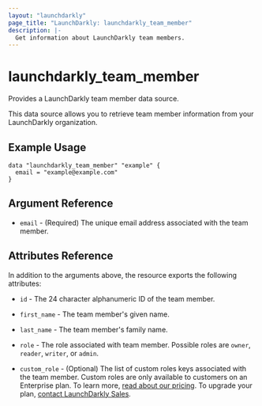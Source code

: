 ```yaml
---
layout: "launchdarkly"
page_title: "LaunchDarkly: launchdarkly_team_member"
description: |-
  Get information about LaunchDarkly team members.
---
```


# launchdarkly_team_member

Provides a LaunchDarkly team member data source.

This data source allows you to retrieve team member information from your LaunchDarkly organization.

## Example Usage

```hcl
data "launchdarkly_team_member" "example" {
  email = "example@example.com"
}
```

## Argument Reference

- `email` - (Required) The unique email address associated with the team member.

## Attributes Reference

In addition to the arguments above, the resource exports the following attributes:

- `id` - The 24 character alphanumeric ID of the team member.

- `first_name` - The team member's given name.

- `last_name` - The team member's family name.

- `role` - The role associated with team member. Possible roles are `owner`, `reader`, `writer`, or `admin`.

- `custom_role` - (Optional) The list of custom roles keys associated with the team member. Custom roles are only available to customers on an Enterprise plan. To learn more, [read about our pricing](https://launchdarkly.com/pricing/). To upgrade your plan, [contact LaunchDarkly Sales](https://launchdarkly.com/contact-sales/).
